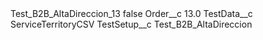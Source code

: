 <?xml version="1.0" encoding="UTF-8"?>
<CustomMetadata xmlns="http://soap.sforce.com/2006/04/metadata" xmlns:xsi="http://www.w3.org/2001/XMLSchema-instance" xmlns:xsd="http://www.w3.org/2001/XMLSchema">
    <label>Test_B2B_AltaDireccion_13</label>
    <protected>false</protected>
    <values>
        <field>Order__c</field>
        <value xsi:type="xsd:double">13.0</value>
    </values>
    <values>
        <field>TestData__c</field>
        <value xsi:type="xsd:string">ServiceTerritoryCSV</value>
    </values>
    <values>
        <field>TestSetup__c</field>
        <value xsi:type="xsd:string">Test_B2B_AltaDireccion</value>
    </values>
</CustomMetadata>

